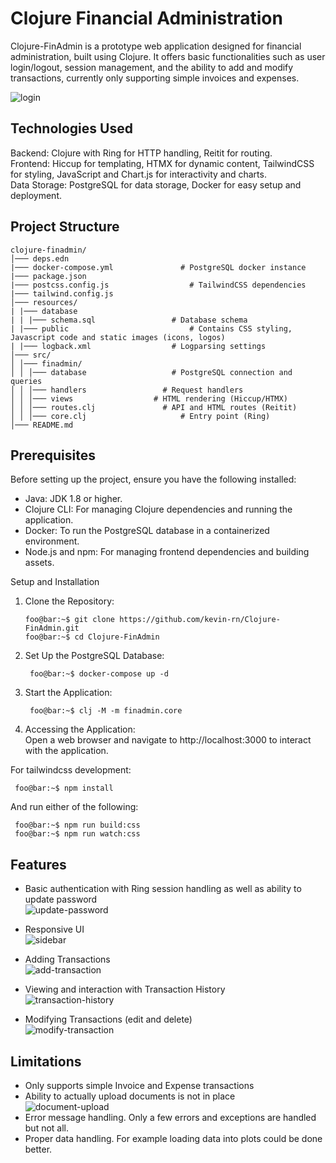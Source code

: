 # Clojure Financial Administration
Clojure-FinAdmin is a prototype web application designed for financial administration, built using Clojure. 
It offers basic functionalities such as user login/logout, session management, and the ability to add and modify transactions, currently only supporting simple invoices and expenses.

![login](https://github.com/user-attachments/assets/e73e982b-8106-4511-84cb-2646d2d49011)

## Technologies Used  
Backend: Clojure with Ring for HTTP handling, Reitit for routing.   
Frontend: Hiccup for templating, HTMX for dynamic content, TailwindCSS for styling, JavaScript and Chart.js for interactivity and charts.   
Data Storage: PostgreSQL for data storage, Docker for easy setup and deployment.  

## Project Structure
```  
clojure-finadmin/  
│─── deps.edn
|─── docker-compose.yml				  # PostgreSQL docker instance  
|─── package.json  
|─── postcss.config.js  				# TailwindCSS dependencies  
|─── tailwind.config.js  
│─── resources/    
| |─── database  
| | |─── schema.sql					# Database schema  
| |─── public						    # Contains CSS styling, Javascript code and static images (icons, logos)  
| |─── logback.xml 					# Logparsing settings  
│─── src/    
│ │─── finadmin/  
│ │ │─── database 					# PostgreSQL connection and queries   
│ │ │─── handlers 				  # Request handlers  
│ │ │─── views			        # HTML rendering (Hiccup/HTMX)
│ │ │─── routes.clj				  # API and HTML routes (Reitit)         
│ │ │─── core.clj					  # Entry point (Ring)       
│─── README.md   
```

## Prerequisites
Before setting up the project, ensure you have the following installed:
- Java: JDK 1.8 or higher.
- Clojure CLI: For managing Clojure dependencies and running the application.
- Docker: To run the PostgreSQL database in a containerized environment.
- Node.js and npm: For managing frontend dependencies and building assets.

Setup and Installation
1. Clone the Repository:  
    ```console
    foo@bar:~$ git clone https://github.com/kevin-rn/Clojure-FinAdmin.git  
    foo@bar:~$ cd Clojure-FinAdmin  
    ```
2. Set Up the PostgreSQL Database:  
   ```console
    foo@bar:~$ docker-compose up -d
   ```
3. Start the Application:  
   ```console
    foo@bar:~$ clj -M -m finadmin.core 
   ```
4. Accessing the Application:  
   Open a web browser and navigate to http://localhost:3000 to interact with the application.  
   
For tailwindcss development:
   ```console
    foo@bar:~$ npm install
   ```
And run either of the following:
   ```console
    foo@bar:~$ npm run build:css
    foo@bar:~$ npm run watch:css
   ```

## Features  
- Basic authentication with Ring session handling as well as ability to update password  
  ![update-password](https://github.com/user-attachments/assets/2d0cd612-7a50-4488-a7cf-2454c771678b)
  
- Responsive UI  
  ![sidebar](https://github.com/user-attachments/assets/410f3155-d2f9-450c-a470-36e7aa8c7014)
  
- Adding Transactions  
  ![add-transaction](https://github.com/user-attachments/assets/280aa40f-0726-4e50-ad86-ac0030491d3b)

- Viewing and interaction with Transaction History  
  ![transaction-history](https://github.com/user-attachments/assets/ec4d21fa-9e7c-4fdc-978a-cc717c88df04)

- Modifying Transactions (edit and delete)  
  ![modify-transaction](https://github.com/user-attachments/assets/ab08b591-3f07-4c64-b14f-3c5db1aad691)

## Limitations  
- Only supports simple Invoice and Expense transactions  
- Ability to actually upload documents is not in place  
  ![document-upload](https://github.com/user-attachments/assets/d8c8f387-e162-4a9b-969c-c241318bf0c7)
- Error message handling. Only a few errors and exceptions are handled but not all.  
- Proper data handling. For example loading data into plots could be done better.  




